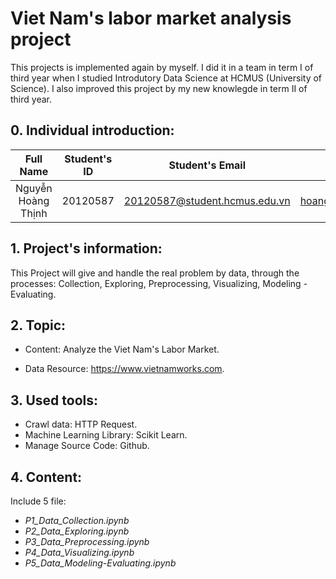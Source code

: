 # Viet Nam's labor market analysis project
This projects is implemented again by myself. I did it in a team in term I of third year when I studied Introdutory Data Science at HCMUS (University of Science). I also improved this project by my new knowlegde in term II of third year. 


## 0. Individual introduction:
| Full Name                  |   Student's ID   | Student's Email                    |      Individual Email              |
|:--------------------------:|:----------------:|:----------------------------------:|:----------------------------------:|
| Nguyễn Hoàng Thịnh         |  20120587        | 20120587@student.hcmus.edu.vn      | hoangthinhstkt@gmail.com               |

## 1. Project's information: 
This Project will give and handle the real problem by data, through the processes: Collection, Exploring, Preprocessing, Visualizing, Modeling - Evaluating.  

## 2. Topic: 
- Content: Analyze the Viet Nam's Labor Market.

- Data Resource: https://www.vietnamworks.com.


## 3. Used tools:
- Crawl data: HTTP Request.
- Machine Learning Library: Scikit Learn.
- Manage Source Code: Github.

## 4. Content: 
Include 5 file: 
+ *P1_Data_Collection.ipynb*
+ *P2_Data_Exploring.ipynb*
+ *P3_Data_Preprocessing.ipynb*
+ *P4_Data_Visualizing.ipynb*
+ *P5_Data_Modeling-Evaluating.ipynb*


